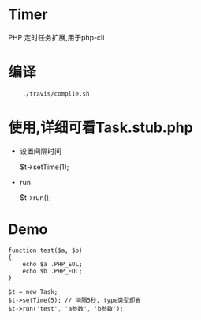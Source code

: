 # Timer

PHP 定时任务扩展,用于php-cli

# 编译

```
    ./travis/complie.sh
```

# 使用,详细可看Task.stub.php


* 设置间隔时间  

    $t->setTime(1);


* run 
    
    $t->run();


# Demo

```
function test($a, $b)
{
    echo $a .PHP_EOL;
    echo $b .PHP_EOL;
}

$t = new Task;
$t->setTime(5); // 间隔5秒, type类型却省
$t->run('test', 'a参数', 'b参数');
```


